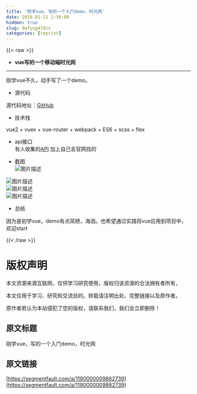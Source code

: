 ```yaml
---
title: '刚学vue，写的一个入门demo，时光网' 
date: 2019-01-11 2:30:08
hidden: true
slug: 8wfyug47dcs
categories: [reprint]
---
```


{{< raw >}}

                    
<ul><li><p><strong>vue写的一个移动端时光网</strong></p></li></ul>
<hr>
<p>刚学vue不久，动手写了一个demo。</p>
<ul><li><p>源代码</p></li></ul>
<p>源代码地址：<a href="https://github.com/wjj5728/vue-timemovie" rel="nofollow noreferrer" target="_blank">GitHub</a></p>
<ul><li><p>技术栈</p></li></ul>
<p>vue2 + vuex + vue-router + webpack + ES6 + scss + flex</p>
<ul>
<li><p>api接口<br>有人收集的<a href="https://github.com/jokermonn/-Api" rel="nofollow noreferrer" target="_blank">API</a>  加上自己去<a>官网</a>找的</p></li>
<li><p>截图<br><span class="img-wrap"><img data-src="/img/bVPxT1?w=320&amp;h=569" src="https://static.alili.tech/img/bVPxT1?w=320&amp;h=569" alt="图片描述" title="图片描述" style="cursor: pointer; display: inline;"></span></p></li>
</ul>
<p><span class="img-wrap"><img data-src="/img/bVPxT4?w=320&amp;h=569" src="https://static.alili.tech/img/bVPxT4?w=320&amp;h=569" alt="图片描述" title="图片描述" style="cursor: pointer; display: inline;"></span><br><span class="img-wrap"><img data-src="/img/bVPxT6?w=321&amp;h=573" src="https://static.alili.tech/img/bVPxT6?w=321&amp;h=573" alt="图片描述" title="图片描述" style="cursor: pointer; display: inline;"></span><br><span class="img-wrap"><img data-src="/img/bVPxUa?w=320&amp;h=567" src="https://static.alili.tech/img/bVPxUa?w=320&amp;h=567" alt="图片描述" title="图片描述" style="cursor: pointer; display: inline;"></span></p>
<ul><li><p>总结</p></li></ul>
<p>因为是初学vue，demo有点简陋，海涵。也希望通过实践将vue应用到项目中，欢迎start</p>

                
{{< /raw >}}

# 版权声明
本文资源来源互联网，仅供学习研究使用，版权归该资源的合法拥有者所有，

本文仅用于学习、研究和交流目的。转载请注明出处、完整链接以及原作者。

原作者若认为本站侵犯了您的版权，请联系我们，我们会立即删除！

## 原文标题
刚学vue，写的一个入门demo，时光网

## 原文链接
[https://segmentfault.com/a/1190000009862739](https://segmentfault.com/a/1190000009862739)

